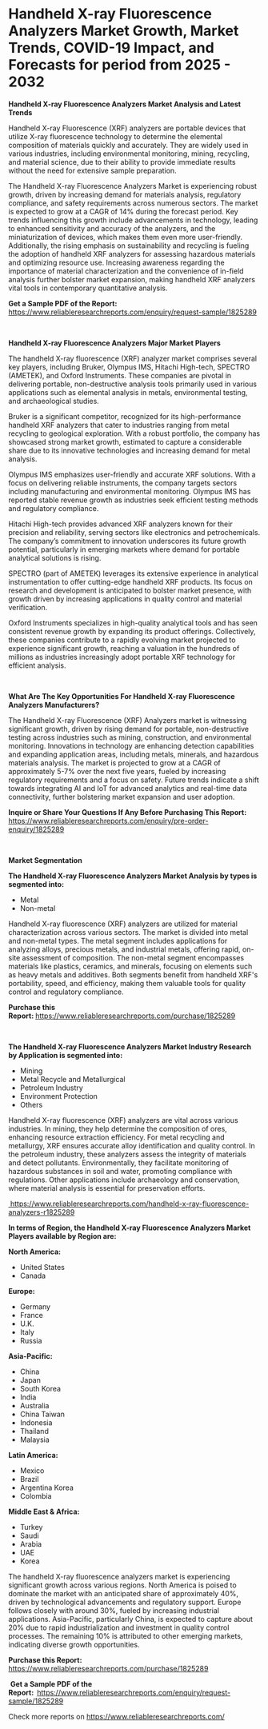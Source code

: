 <p><h1>Handheld X-ray Fluorescence Analyzers Market Growth, Market Trends, COVID-19 Impact, and Forecasts for period from 2025 - 2032</h1></p><p><strong>Handheld X-ray Fluorescence Analyzers Market Analysis and Latest Trends</strong></p>
<p><p>Handheld X-ray Fluorescence (XRF) analyzers are portable devices that utilize X-ray fluorescence technology to determine the elemental composition of materials quickly and accurately. They are widely used in various industries, including environmental monitoring, mining, recycling, and material science, due to their ability to provide immediate results without the need for extensive sample preparation. </p><p>The Handheld X-ray Fluorescence Analyzers Market is experiencing robust growth, driven by increasing demand for materials analysis, regulatory compliance, and safety requirements across numerous sectors. The market is expected to grow at a CAGR of 14% during the forecast period. Key trends influencing this growth include advancements in technology, leading to enhanced sensitivity and accuracy of the analyzers, and the miniaturization of devices, which makes them even more user-friendly. Additionally, the rising emphasis on sustainability and recycling is fueling the adoption of handheld XRF analyzers for assessing hazardous materials and optimizing resource use. Increasing awareness regarding the importance of material characterization and the convenience of in-field analysis further bolster market expansion, making handheld XRF analyzers vital tools in contemporary quantitative analysis.</p></p>
<p><strong>Get a Sample PDF of the Report:&nbsp;</strong> <a href="https://www.reliableresearchreports.com/enquiry/request-sample/1825289?utm_campaign=2648&utm_medium=2&utm_source=Github&utm_content=ia&utm_term=27022025&utm_id=handheld-x-ray-fluorescence-analyzers">https://www.reliableresearchreports.com/enquiry/request-sample/1825289</a></p>
<p>&nbsp;</p>
<p><strong>Handheld X-ray Fluorescence Analyzers Major Market Players</strong></p>
<p><p>The handheld X-ray fluorescence (XRF) analyzer market comprises several key players, including Bruker, Olympus IMS, Hitachi High-tech, SPECTRO (AMETEK), and Oxford Instruments. These companies are pivotal in delivering portable, non-destructive analysis tools primarily used in various applications such as elemental analysis in metals, environmental testing, and archaeological studies.</p><p>Bruker is a significant competitor, recognized for its high-performance handheld XRF analyzers that cater to industries ranging from metal recycling to geological exploration. With a robust portfolio, the company has showcased strong market growth, estimated to capture a considerable share due to its innovative technologies and increasing demand for metal analysis.</p><p>Olympus IMS emphasizes user-friendly and accurate XRF solutions. With a focus on delivering reliable instruments, the company targets sectors including manufacturing and environmental monitoring. Olympus IMS has reported stable revenue growth as industries seek efficient testing methods and regulatory compliance.</p><p>Hitachi High-tech provides advanced XRF analyzers known for their precision and reliability, serving sectors like electronics and petrochemicals. The company’s commitment to innovation underscores its future growth potential, particularly in emerging markets where demand for portable analytical solutions is rising.</p><p>SPECTRO (part of AMETEK) leverages its extensive experience in analytical instrumentation to offer cutting-edge handheld XRF products. Its focus on research and development is anticipated to bolster market presence, with growth driven by increasing applications in quality control and material verification.</p><p>Oxford Instruments specializes in high-quality analytical tools and has seen consistent revenue growth by expanding its product offerings. Collectively, these companies contribute to a rapidly evolving market projected to experience significant growth, reaching a valuation in the hundreds of millions as industries increasingly adopt portable XRF technology for efficient analysis.</p></p>
<p>&nbsp;</p>
<p><strong>What Are The Key Opportunities For Handheld X-ray Fluorescence Analyzers Manufacturers?</strong></p>
<p><p>The Handheld X-ray Fluorescence (XRF) Analyzers market is witnessing significant growth, driven by rising demand for portable, non-destructive testing across industries such as mining, construction, and environmental monitoring. Innovations in technology are enhancing detection capabilities and expanding application areas, including metals, minerals, and hazardous materials analysis. The market is projected to grow at a CAGR of approximately 5-7% over the next five years, fueled by increasing regulatory requirements and a focus on safety. Future trends indicate a shift towards integrating AI and IoT for advanced analytics and real-time data connectivity, further bolstering market expansion and user adoption.</p></p>
<p><strong>Inquire or Share Your Questions If Any Before Purchasing This Report:</strong> <a href="https://www.reliableresearchreports.com/enquiry/pre-order-enquiry/1825289?utm_campaign=2648&utm_medium=2&utm_source=Github&utm_content=ia&utm_term=27022025&utm_id=handheld-x-ray-fluorescence-analyzers">https://www.reliableresearchreports.com/enquiry/pre-order-enquiry/1825289</a></p>
<p>&nbsp;</p>
<p><strong>Market Segmentation</strong></p>
<p><strong>The Handheld X-ray Fluorescence Analyzers Market Analysis by types is segmented into:</strong></p>
<p><ul><li>Metal</li><li>Non-metal</li></ul></p>
<p><p>Handheld X-ray fluorescence (XRF) analyzers are utilized for material characterization across various sectors. The market is divided into metal and non-metal types. The metal segment includes applications for analyzing alloys, precious metals, and industrial metals, offering rapid, on-site assessment of composition. The non-metal segment encompasses materials like plastics, ceramics, and minerals, focusing on elements such as heavy metals and additives. Both segments benefit from handheld XRF's portability, speed, and efficiency, making them valuable tools for quality control and regulatory compliance.</p></p>
<p><strong>Purchase this Report:&nbsp;</strong><a href="https://www.reliableresearchreports.com/purchase/1825289?utm_campaign=2648&utm_medium=2&utm_source=Github&utm_content=ia&utm_term=27022025&utm_id=handheld-x-ray-fluorescence-analyzers">https://www.reliableresearchreports.com/purchase/1825289</a></p>
<p>&nbsp;</p>
<p><strong>The Handheld X-ray Fluorescence Analyzers Market Industry Research by Application is segmented into:</strong></p>
<p><ul><li>Mining</li><li>Metal Recycle and Metallurgical</li><li>Petroleum Industry</li><li>Environment Protection</li><li>Others</li></ul></p>
<p><p>Handheld X-ray fluorescence (XRF) analyzers are vital across various industries. In mining, they help determine the composition of ores, enhancing resource extraction efficiency. For metal recycling and metallurgy, XRF ensures accurate alloy identification and quality control. In the petroleum industry, these analyzers assess the integrity of materials and detect pollutants. Environmentally, they facilitate monitoring of hazardous substances in soil and water, promoting compliance with regulations. Other applications include archaeology and conservation, where material analysis is essential for preservation efforts.</p></p>
<p><a href="https://www.reliableresearchreports.com/handheld-x-ray-fluorescence-analyzers-r1825289?utm_campaign=2648&utm_medium=2&utm_source=Github&utm_content=ia&utm_term=27022025&utm_id=handheld-x-ray-fluorescence-analyzers">&nbsp;https://www.reliableresearchreports.com/handheld-x-ray-fluorescence-analyzers-r1825289</a></p>
<p><strong>In terms of Region, the Handheld X-ray Fluorescence Analyzers Market Players available by Region are:</strong></p>
<p>
    <p> <strong> North America: </strong>
        <ul>
            <li>United States</li>
            <li>Canada</li>
        </ul>
        </p> 
    <p> <strong> Europe: </strong>
        <ul>
            <li>Germany</li>
            <li>France</li>
            <li>U.K.</li>
            <li>Italy</li>
            <li>Russia</li>
        </ul>
        </p> 
    <p> <strong> Asia-Pacific: </strong>
        <ul>
            <li>China</li>
            <li>Japan</li>
            <li>South Korea</li>
            <li>India</li>
            <li>Australia</li>
            <li>China Taiwan</li>
            <li>Indonesia</li>
            <li>Thailand</li>
            <li>Malaysia</li>
        </ul>
        </p> 
    <p> <strong> Latin America: </strong>
        <ul>
            <li>Mexico</li>
            <li>Brazil</li>
            <li>Argentina Korea</li>
            <li>Colombia</li>
        </ul>
        </p> 
    <p> <strong> Middle East & Africa: </strong>
        <ul>
            <li>Turkey</li>
            <li>Saudi</li>
            <li>Arabia</li>
            <li>UAE</li>
            <li>Korea</li>
        </ul>
    </p>
    </p>
<p><p>The handheld X-ray fluorescence analyzers market is experiencing significant growth across various regions. North America is poised to dominate the market with an anticipated share of approximately 40%, driven by technological advancements and regulatory support. Europe follows closely with around 30%, fueled by increasing industrial applications. Asia-Pacific, particularly China, is expected to capture about 20% due to rapid industrialization and investment in quality control processes. The remaining 10% is attributed to other emerging markets, indicating diverse growth opportunities.</p></p>
<p><strong>Purchase this Report: </strong><a href="https://www.reliableresearchreports.com/purchase/1825289?utm_campaign=2648&utm_medium=2&utm_source=Github&utm_content=ia&utm_term=27022025&utm_id=handheld-x-ray-fluorescence-analyzers">https://www.reliableresearchreports.com/purchase/1825289</a></p>
<p>&nbsp;<strong>Get a Sample PDF of the Report:&nbsp;&nbsp;</strong><a href="https://www.reliableresearchreports.com/enquiry/request-sample/1825289?utm_campaign=2648&utm_medium=2&utm_source=Github&utm_content=ia&utm_term=27022025&utm_id=handheld-x-ray-fluorescence-analyzers">https://www.reliableresearchreports.com/enquiry/request-sample/1825289</a></p>
<p><strong></strong></p>
<p>Check more reports on <a href="https://www.reliableresearchreports.com/?utm_campaign=2648&utm_medium=2&utm_source=Github&utm_content=ia&utm_term=27022025&utm_id=handheld-x-ray-fluorescence-analyzers">https://www.reliableresearchreports.com/</a></p>